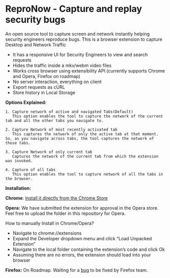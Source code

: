 # ReproNow - Capture and replay security bugs
An open source tool to capture screen and network instantly helping security engineers reproduce bugs. This is a browser extension to capture Desktop and Network Traffic
- It has a responsive UI for Security Engineers to view and search requests
- Hides the traffic inside a mkv/webm video files
- Works cross browser using extensibility API (currently supports Chrome and Opera, Firefox on roadmap)
- No server interaction, everything on client
- Export requests as cURL
- Store history in Local Storage

**Options Explained:**
 
    1. Capture network of active and navigated Tabs(Default)
       This option enables the tool to capture the network of the current tab and all the other tabs you navigate to. 
   
    2. Capture Network of most recently activated tab
       This captures the network of only the active tab at that moment. So, as you navigate across tabs, the tool captures the network of those tabs.
    
    3. Capture Network of only current tab
       Captures the network of the current tab from which the extension was invoked. 
       
    4. Capture of all tabs
       This option enables the tool to capture network of all the tabs in the browser. 
    
__Installation:__

**Chrome**: 
[Install it directly from the Chrome Store](https://chrome.google.com/webstore/detail/repronow/bgnboagkkokloclccjpmamhfijeinnpc)

**Opera:**
We have submitted the extension for approval in the Opera store. Feel free to upload the folder in this repository for Opera.

How to manually Install in Chrome/Opera?

* Navigate to chrome://extensions
* Expand the Developer dropdown menu and click “Load Unpacked Extension”
* Navigate to the local folder containing the extension’s code and click Ok
* Assuming there are no errors, the extension should load into your browser

**Firefox:**
On Roadmap. Waiting for a [bug](https://bugzilla.mozilla.org/show_bug.cgi?id=1394062) to be fixed by Firefox team.


